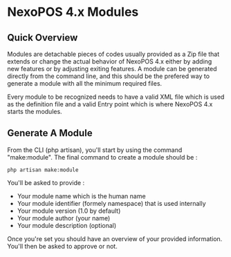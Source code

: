 # NexoPOS 4.x Modules

## Quick Overview

Modules are detachable pieces of codes usually provided as a Zip file that extends or change the actual behavior of NexoPOS 4.x either by adding new features or by adjusting exiting features.
A module can be generated directly from the command line, and this should be the prefered way to generate a module with all the minimum required files. 

Every module to be recognized needs to have a valid XML file which is used as the definition file and a valid Entry point which is where NexoPOS 4.x starts the modules. 

## Generate A Module

From the CLI (php artisan), you'll start by using the command "make:module". The final command to create a module should be : 

```CLI
php artisan make:module
```

You'll be asked to provide :
- Your module name which is the human name
- Your module identifier (formely namespace) that is used internally
- Your module version (1.0 by default)
- Your module author (your name)
- Your module description (optional)

Once you're set you should have an overview of your provided information. You'll then be asked to approve or not.
